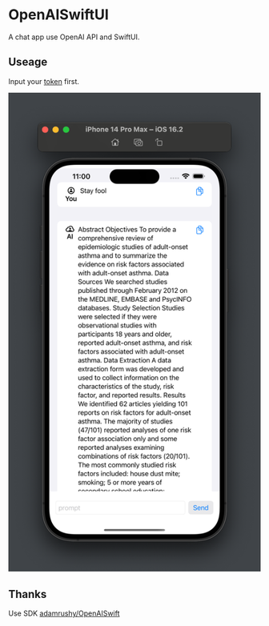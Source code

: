 # OpenAISwiftUI

A chat app use OpenAI API and SwiftUI.

## Useage

Input your [token](https://platform.openai.com/account/api-keys) first.

![Preview](./Images/Preview-20230302-vye.png)

## Thanks

Use SDK [adamrushy/OpenAISwift](https://github.com/adamrushy/OpenAISwift)

